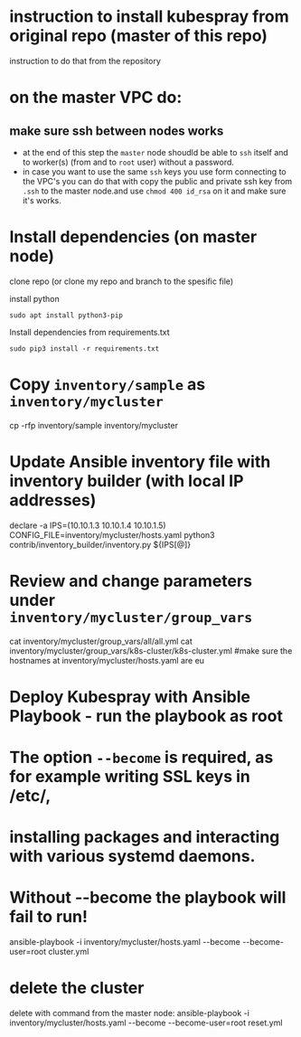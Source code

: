 # instruction to install kubespray from original repo (master of this repo)

instruction to do that from the repository
# on the master VPC do:
## make sure ssh between nodes works
<!---  * make sure you can sudo from master to itself and to the worker via ssh from roo user without a password-->
* at the end of this step the `master` node shoudld be able to `ssh` itself and to worker(s) (from and to `root` user) without a password.
* in case you want to use the same `ssh` keys you use form connecting to the VPC's you can do that with copy the public and private ssh key from `.ssh` to the master node.and use `chmod 400 id_rsa` on it and make sure it's works.

# Install dependencies (on master node)
clone repo (or clone my repo and branch to the spesific file)


install python
```
sudo apt install python3-pip
```



Install dependencies from requirements.txt
```
sudo pip3 install -r requirements.txt
````



# Copy ``inventory/sample`` as ``inventory/mycluster``
cp -rfp inventory/sample inventory/mycluster

# Update Ansible inventory file with inventory builder (with local IP addresses)
declare -a IPS=(10.10.1.3 10.10.1.4 10.10.1.5)
CONFIG_FILE=inventory/mycluster/hosts.yaml python3 contrib/inventory_builder/inventory.py ${IPS[@]}

# Review and change parameters under ``inventory/mycluster/group_vars``
cat inventory/mycluster/group_vars/all/all.yml
cat inventory/mycluster/group_vars/k8s-cluster/k8s-cluster.yml
#make sure the hostnames at inventory/mycluster/hosts.yaml are eu


# Deploy Kubespray with Ansible Playbook - run the playbook as root
# The option `--become` is required, as for example writing SSL keys in /etc/,
# installing packages and interacting with various systemd daemons.
# Without --become the playbook will fail to run!
ansible-playbook -i inventory/mycluster/hosts.yaml  --become --become-user=root cluster.yml



# delete the cluster
delete with command from the master node:
ansible-playbook -i inventory/mycluster/hosts.yaml  --become --become-user=root reset.yml
